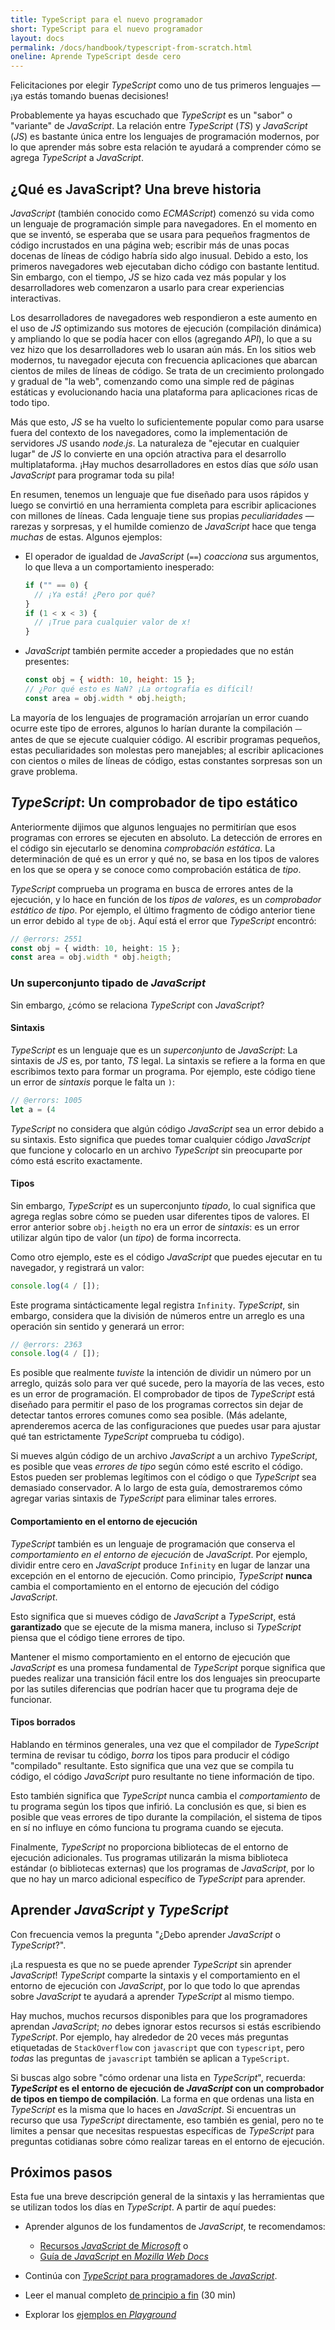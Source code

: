 ```yaml
---
title: TypeScript para el nuevo programador
short: TypeScript para el nuevo programador
layout: docs
permalink: /docs/handbook/typescript-from-scratch.html
oneline: Aprende TypeScript desde cero
---
```


Felicitaciones por elegir *TypeScript* como uno de tus primeros lenguajes — ¡ya estás tomando buenas decisiones!

Probablemente ya hayas escuchado que *TypeScript* es un "sabor" o "variante" de *JavaScript*.
La relación entre *TypeScript* (*TS*) y *JavaScript* (*JS*) es bastante única entre los lenguajes de programación modernos, por lo que aprender más sobre esta relación te ayudará a comprender cómo se agrega *TypeScript* a *JavaScript*.

## ¿Qué es JavaScript? Una breve historia

*JavaScript* (también conocido como *ECMAScript*) comenzó su vida como un lenguaje de programación simple para navegadores.
En el momento en que se inventó, se esperaba que se usara para pequeños fragmentos de código incrustados en una página web; escribir más de unas pocas docenas de líneas de código habría sido algo inusual.
Debido a esto, los primeros navegadores web ejecutaban dicho código con bastante lentitud.
Sin embargo, con el tiempo, *JS* se hizo cada vez más popular y los desarrolladores web comenzaron a usarlo para crear experiencias interactivas.

Los desarrolladores de navegadores web respondieron a este aumento en el uso de *JS* optimizando sus motores de ejecución (compilación dinámica) y ampliando lo que se podía hacer con ellos (agregando *API*), lo que a su vez hizo que los desarrolladores web lo usaran aún más.
En los sitios web modernos, tu navegador ejecuta con frecuencia aplicaciones que abarcan cientos de miles de líneas de código.
Se trata de un crecimiento prolongado y gradual de "la web", comenzando como una simple red de páginas estáticas y evolucionando hacia una plataforma para aplicaciones ricas de todo tipo.

Más que esto, *JS* se ha vuelto lo suficientemente popular como para usarse fuera del contexto de los navegadores, como la implementación de servidores *JS* usando *node.js*.
La naturaleza de "ejecutar en cualquier lugar" de *JS* lo convierte en una opción atractiva para el desarrollo multiplataforma.
¡Hay muchos desarrolladores en estos días que *sólo* usan *JavaScript* para programar toda su pila!

En resumen, tenemos un lenguaje que fue diseñado para usos rápidos y luego se convirtió en una herramienta completa para escribir aplicaciones con millones de líneas.
Cada lenguaje tiene sus propias *peculiaridades* — rarezas y sorpresas, y el humilde comienzo de *JavaScript* hace que tenga *muchas* de estas. Algunos ejemplos:

- El operador de igualdad de *JavaScript* (`==`) *coacciona* sus argumentos, lo que lleva a un comportamiento inesperado:

  ```js
  if ("" == 0) {
    // ¡Ya está! ¿Pero por qué?
  }
  if (1 < x < 3) {
    // ¡True para cualquier valor de x!
  }
  ```

- *JavaScript* también permite acceder a propiedades que no están presentes:

  ```js
  const obj = { width: 10, height: 15 };
  // ¿Por qué esto es NaN? ¡La ortografía es difícil!
  const area = obj.width * obj.heigth;
  ```

La mayoría de los lenguajes de programación arrojarían un error cuando ocurre este tipo de errores, algunos lo harían durante la compilación ⏤ antes de que se ejecute cualquier código.
Al escribir programas pequeños, estas peculiaridades son molestas pero manejables; al escribir aplicaciones con cientos o miles de líneas de código, estas constantes sorpresas son un grave problema.

## *TypeScript*: Un comprobador de tipo estático

Anteriormente dijimos que algunos lenguajes no permitirían que esos programas con errores se ejecuten en absoluto.
La detección de errores en el código sin ejecutarlo se denomina *comprobación estática*.
La determinación de qué es un error y qué no, se basa en los tipos de valores en los que se opera y se conoce como comprobación estática de *tipo*.

*TypeScript* comprueba un programa en busca de errores antes de la ejecución, y lo hace en función de los *tipos de valores*, es un *comprobador estático de tipo*.
Por ejemplo, el último fragmento de código anterior tiene un error debido al `type` de `obj`.
Aquí está el error que *TypeScript* encontró:

```ts twoslash
// @errors: 2551
const obj = { width: 10, height: 15 };
const area = obj.width * obj.heigth;
```

### Un superconjunto tipado de *JavaScript*

Sin embargo, ¿cómo se relaciona *TypeScript* con *JavaScript*?

#### Sintaxis

*TypeScript* es un lenguaje que es un *superconjunto* de *JavaScript*: La sintaxis de *JS* es, por tanto, *TS* legal.
La sintaxis se refiere a la forma en que escribimos texto para formar un programa.
Por ejemplo, este código tiene un error de *sintaxis* porque le falta un `)`:

```ts twoslash
// @errors: 1005
let a = (4
```

*TypeScript* no considera que algún código *JavaScript* sea un error debido a su sintaxis.
Esto significa que puedes tomar cualquier código *JavaScript* que funcione y colocarlo en un archivo *TypeScript* sin preocuparte por cómo está escrito exactamente.

#### Tipos

Sin embargo, *TypeScript* es un superconjunto *tipado*, lo cual significa que agrega reglas sobre cómo se pueden usar diferentes tipos de valores.
El error anterior sobre `obj.heigth` no era un error de *sintaxis*: es un error utilizar algún tipo de valor (un *tipo*) de forma incorrecta.

Como otro ejemplo, este es el código *JavaScript* que puedes ejecutar en tu navegador, y registrará un valor:

```js
console.log(4 / []);
```

Este programa sintácticamente legal registra `Infinity`.
*TypeScript*, sin embargo, considera que la división de números entre un arreglo es una operación sin sentido y generará un error:

```ts twoslash
// @errors: 2363
console.log(4 / []);
```

Es posible que realmente *tuviste* la intención de dividir un número por un arreglo, quizás solo para ver qué sucede, pero la mayoría de las veces, esto es un error de programación.
El comprobador de tipos de *TypeScript* está diseñado para permitir el paso de los programas correctos sin dejar de detectar tantos errores comunes como sea posible.
(Más adelante, aprenderemos acerca de las configuraciones que puedes usar para ajustar qué tan estrictamente *TypeScript* comprueba tu código).

Si mueves algún código de un archivo *JavaScript* a un archivo *TypeScript*, es posible que veas *errores de tipo* según cómo esté escrito el código.
Estos pueden ser problemas legítimos con el código o que *TypeScript* sea demasiado conservador.
A lo largo de esta guía, demostraremos cómo agregar varias sintaxis de *TypeScript* para eliminar tales errores.

#### Comportamiento en el entorno de ejecución

*TypeScript* también es un lenguaje de programación que conserva el *comportamiento en el entorno de ejecución* de *JavaScript*.
Por ejemplo, dividir entre cero en *JavaScript* produce `Infinity` en lugar de lanzar una excepción en el entorno de ejecución.
Como principio, *TypeScript* **nunca** cambia el comportamiento en el entorno de ejecución del código *JavaScript*.

Esto significa que si mueves código de *JavaScript* a *TypeScript*, está **garantizado** que se ejecute de la misma manera, incluso si *TypeScript* piensa que el código tiene errores de tipo.

Mantener el mismo comportamiento en el entorno de ejecución que *JavaScript* es una promesa fundamental de *TypeScript* porque significa que puedes realizar una transición fácil entre los dos lenguajes sin preocuparte por las sutiles diferencias que podrían hacer que tu programa deje de funcionar.

<!--
Falta una subsección sobre el hecho de que TS extiende JS para agregar sintaxis para la especificación
de tipo.  (Dado que el texto inmediatamente anterior estaba entusiasmado
cómo se puede usar el código JS en TS).
-->

#### Tipos borrados

Hablando en términos generales, una vez que el compilador de *TypeScript* termina de revisar tu código, *borra* los tipos para producir el código "compilado" resultante.
Esto significa que una vez que se compila tu código, el código *JavaScript* puro resultante no tiene información de tipo.

Esto también significa que *TypeScript* nunca cambia el *comportamiento* de tu programa según los tipos que infirió.
La conclusión es que, si bien es posible que veas errores de tipo durante la compilación, el sistema de tipos en sí no influye en cómo funciona tu programa cuando se ejecuta.

Finalmente, *TypeScript* no proporciona bibliotecas de el entorno de ejecución adicionales.
Tus programas utilizarán la misma biblioteca estándar (o bibliotecas externas) que los programas de *JavaScript*, por lo que no hay un marco adicional específico de *TypeScript* para aprender.

<!--
Deberías ampliar este párrafo para decir que hay una excepción
lo que te permite utilizar funciones JS más nuevas y transpilar el código a un antiguo
JS, y esto podría agregar pequeños apéndices de funcionalidad cuando sea necesario.  (Tal vez
con un ejemplo --- algo como `?.` sería bueno para mostrar a los lectores
que este documento se mantiene.)
-->

## Aprender *JavaScript* y *TypeScript*

Con frecuencia vemos la pregunta "¿Debo aprender *JavaScript* o *TypeScript*?".

¡La respuesta es que no se puede aprender *TypeScript* sin aprender *JavaScript*!
*TypeScript* comparte la sintaxis y el comportamiento en el entorno de ejecución con *JavaScript*, por lo que todo lo que aprendas sobre *JavaScript* te ayudará a aprender *TypeScript* al mismo tiempo.

Hay muchos, muchos recursos disponibles para que los programadores aprendan *JavaScript*; *no* debes ignorar estos recursos si estás escribiendo *TypeScript*.
Por ejemplo, hay alrededor de 20 veces más preguntas etiquetadas de `StackOverflow` con `javascript` que con `typescript`, pero *todas* las preguntas de `javascript` también se aplican a `TypeScript`.

Si buscas algo sobre "cómo ordenar una lista en *TypeScript*", recuerda: ***TypeScript* es el entorno de ejecución de *JavaScript* con un comprobador de tipos en tiempo de compilación**.
La forma en que ordenas una lista en *TypeScript* es la misma que lo haces en *JavaScript*.
Si encuentras un recurso que usa *TypeScript* directamente, eso también es genial, pero no te limites a pensar que necesitas respuestas específicas de *TypeScript* para preguntas cotidianas sobre cómo realizar tareas en el entorno de ejecución.

## Próximos pasos

Esta fue una breve descripción general de la sintaxis y las herramientas que se utilizan todos los días en *TypeScript*. A partir de aquí puedes:

- Aprender algunos de los fundamentos de *JavaScript*, te recomendamos:

  - [Recursos *JavaScript* de *Microsoft*](https://docs.microsoft.com/javascript/) o
  - [Guía de *JavaScript* en *Mozilla Web Docs*](https://developer.mozilla.org/docs/Web/JavaScript/Guide)

- Continúa con [*TypeScript* para programadores de *JavaScript*](/docs/handbook/typescript-in-5-minutes.html).
- Leer el manual completo [de principio a fin](/docs/handbook/intro.html) (30 min)
- Explorar los [ejemplos en *Playground*](/play#show-examples)

<!-- Nota: Estaré feliz de escribir lo siguiente ... -->
<!--
## Tipos

    * ¿Qué es un tipo? (Para novatos)
      * Un tipo es una *clase* de valor
      * Los tipos definen implícitamente qué operaciones tienen sentido en ellos
      * Muchos tipos diferentes, no solo primitivos.
      * Podemos hacer descripciones para todo tipo de valores.
      * El tipo `any` -- una descripción rápida, qué es y por qué es malo
    * Inferencia 101
      * Ejemplos
      * *TypeScript* puede descubrir tipos la mayor parte del tiempo
      * En dos lugares te preguntaremos cuál es el tipo: Límites de funciones y valores iniciados posteriormente
    * Coaprendizaje de *JavaScript*
      * Puedes+debes leer los recursos *JS* existentes
      * Solo pégalo y mira qué pasa
      * Considera desactiva`strict` -->
